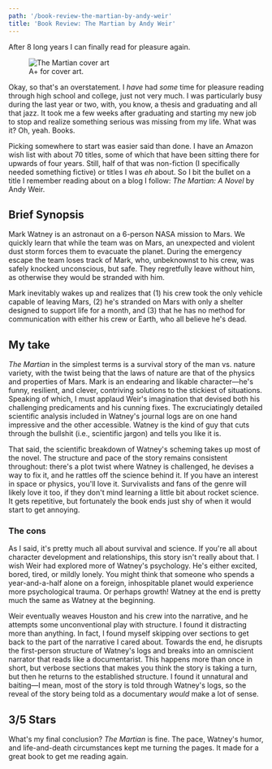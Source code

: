 ```yaml
---
path: '/book-review-the-martian-by-andy-weir'
title: 'Book Review: The Martian by Andy Weir'
---
```


After 8 long years I can finally read for pleasure again.

<figure class="alignright"><img src="http://cdn.roginfarrer.com/superbmeteors/The_Martian_2014.jpg" alt="The Martian cover art" /><figcaption>A+ for cover art.</figcaption></figure>

Okay, so that's an overstatement. I _have_ had _some_ time for pleasure reading through high school and college, just not very much. I was particularly busy during the last year or two, with, you know, a thesis and graduating and all that jazz. It took me a few weeks after graduating and starting my new job to stop and realize something serious was missing from my life. What was it? Oh, yeah. Books.

Picking somewhere to start was easier said than done. I have an Amazon wish list with about 70 titles, some of which that have been sitting there for upwards of four years. Still, half of that was non-fiction (I specifically needed something fictive) or titles I was _eh_ about. So I bit the bullet on a title I remember reading about on a blog I follow:
_The Martian: A Novel_ by Andy Weir.

## Brief Synopsis

Mark Watney is an astronaut on a 6-person NASA mission to Mars. We quickly learn that while the team was on Mars, an unexpected and violent dust storm forces them to evacuate the planet. During the emergency escape the team loses track of Mark, who, unbeknownst to his crew, was safely knocked unconscious, but safe. They regretfully leave without him, as otherwise they would be stranded with him.

Mark inevitably wakes up and realizes that (1) his crew took the only vehicle capable of leaving Mars, (2) he's stranded on Mars with only a shelter designed to support life for a month, and (3) that he has no method for communication with either his crew or Earth, who all believe he's dead.

## My take

_The Martian_ in the simplest terms is a survival story of the man vs. nature variety, with the twist being that the laws of nature are that of the physics and properties of Mars. Mark is an endearing and likable character—he's funny, resilient, and clever, contriving solutions to the stickiest of situations. Speaking of which, I must applaud Weir's imagination that devised both his challenging predicaments and his cunning fixes. The excruciatingly detailed scientific analysis included in Watney's journal logs are on one hand impressive and the other accessible. Watney is the kind of guy that cuts through the bullshit (i.e., scientific jargon) and tells you like it is.

That said, the scientific breakdown of Watney's scheming takes up most of the novel. The structure and pace of the story remains consistent throughout: there's a plot twist where Watney is challenged, he devises a way to fix it, and he rattles off the science behind it. If you have an interest in space or physics, you'll love it. Survivalists and fans of the genre will likely love it too, if they don't mind learning a little bit about rocket science. It gets repetitive, but fortunately the book ends just shy of when it would start to get annoying.

### The cons

As I said, it's pretty much all about survival and science. If you're all about character development and relationships, this story isn't really about that. I wish Weir had explored more of Watney's psychology. He's either excited, bored, tired, or mildly lonely. You might think that someone who spends a year-and-a-half alone on a foreign, inhospitable planet would experience more psychological trauma. Or perhaps growth! Watney at the end is pretty much the same as Watney at the beginning.

Weir eventually weaves Houston and his crew into the narrative, and he attempts some unconventional play with structure. I found it distracting more than anything. In fact, I found myself skipping over sections to get back to the part of the narrative I cared about. Towards the end, he disrupts the first-person structure of Watney's logs and breaks into an omniscient narrator that reads like a documentarist. This happens more than once in short, but verbose sections that makes you think the story is taking a turn, but then he returns to the established structure. I found it unnatural and baiting—I mean, most of the story is told through Watney's logs, so the reveal of the story being told as a documentary _would_ make a lot of sense.

## 3/5 Stars

What's my final conclusion? _The Martian_ is fine. The pace, Watney's humor, and life-and-death circumstances kept me turning the pages. It made for a great book to get me reading again.
